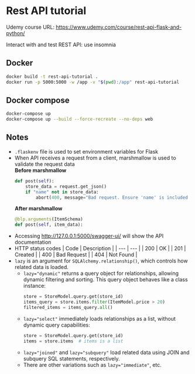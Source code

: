 # Rest API tutorial

Udemy course URL: <https://www.udemy.com/course/rest-api-flask-and-python/>

Interact with and test REST API: use insomnia

## Docker

```bash
docker build -t rest-api-tutorial .
docker run -p 5000:5000 -w /app -v "$(pwd):/app" rest-api-tutorial
```

## Docker compose

```bash
docker-compose up
docker-compose up --build --force-recreate --no-deps web
```

## Notes

* `.flaskenv` file is used to set environment variables for Flask
* When API receives a request from a client, marshmallow is used to validate the request data<br>
    **Before marshmallow**
    ```python
    def post(self):
        store_data = request.get_json()
        if "name" not in store_data:
            abort(400, message="Bad request. Ensure 'name' is included in the JSON payload.")
    ```
    **After marshmallow**
    ```python
    @blp.arguments(ItemSchema)
    def post(self, item_data):
* Accessing <http://127.0.0.1:5000/swagger-ui/> will show the API documentation
* HTTP status codes
    | Code | Description |
    | --- | --- |
    | 200 | OK |
    | 201 | Created |
    | 400 | Bad Request |
    | 404 | Not Found |
* `lazy` is an argument for `SQLAlchemy.relationship()`, which controls how related data is loaded.
    * `lazy="dynamic"` returns a query object for relationships, allowing dynamic filtering and sorting. This query object behaves like a class instance:
        ```python
        store = StoreModel.query.get(store_id)
        items_query = store.items.filter(ItemModel.price > 20)
        filtered_items = items_query.all()
        ```
    * `lazy="select"` immediately loads relationships as a list, without dynamic query capabilities:
        ```python
        store = StoreModel.query.get(store_id)
        items = store.items  # items is a list
        ```
    * `lazy="joined"` and `lazy="subquery"` load related data using JOIN and subquery SQL statements, respectively.
    * There are other variations such as `lazy="immediate"`, etc.
